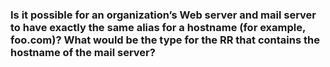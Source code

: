 ### Is it possible for an organization’s Web server and mail server to have exactly the same alias for a hostname (for example, foo.com)? What would be the type for the RR that contains the hostname of the mail server?

#
